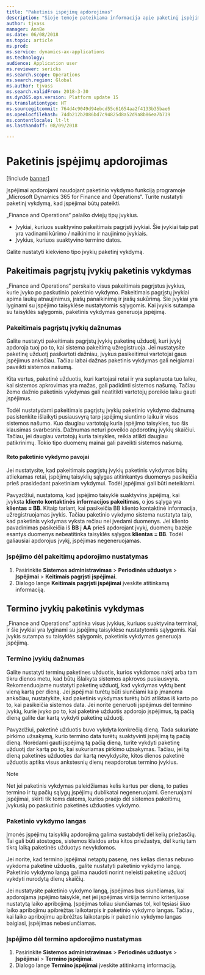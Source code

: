 ```yaml
---
title: "Paketinis įspėjimų apdorojimas"
description: "Šioje temoje pateikiama informacija apie paketinį įspėjimų vykdymą „Microsoft Dynamics 365 for Finance and Operations“."
author: tjvass
manager: AnnBe
ms.date: 06/08/2018
ms.topic: article
ms.prod: 
ms.service: dynamics-ax-applications
ms.technology: 
audience: Application user
ms.reviewer: sericks
ms.search.scope: Operations
ms.search.region: Global
ms.author: tjvass
ms.search.validFrom: 2018-3-30
ms.dyn365.ops.version: Platform update 15
ms.translationtype: HT
ms.sourcegitcommit: 764d4c9049d94ebcd55c61654aa2f4133b35bae6
ms.openlocfilehash: 74db212b2086bd7c94825d8a52d9a8b86ea7b739
ms.contentlocale: lt-lt
ms.lasthandoff: 08/09/2018

---
```


# <a name="batch-processing-of-alerts"></a>Paketinis įspėjimų apdorojimas

[!include [banner](../includes/banner.md)]

Įspėjimai apdorojami naudojant paketinio vykdymo funkciją programoje „Microsoft Dynamics 365 for Finance and Operations“. Turite nustatyti paketinį vykdymą, kad įspėjimai būtų pateikti.

„Finance and Operations“ palaiko dviejų tipų įvykius.

- Įvykiai, kuriuos suaktyvino pakeitimais pagrįsti įvykiai. Šie įvykiai taip pat yra vadinami kūrimo / naikinimo ir naujinimo įvykiais.
- Įvykius, kuriuos suaktyvino termino datos.

Galite nustatyti kiekvieno tipo įvykių paketinį vykdymą.
        
## <a name="batch-processing-for-change-based-events"></a>Pakeitimais pagrįstų įvykių paketinis vykdymas

„Finance and Operations“ perskaito visus pakeitimais pagrįstus įvykius, kurie įvyko po paskutinio paketinio vykdymo. Pakeitimais pagrįstų įvykiai apima laukų atnaujinimus, įrašų panaikinimą ir įrašų sukūrimą. Šie įvykiai yra lyginami su įspėjimo taisyklėse nustatytomis sąlygomis. Kai įvykis sutampa su taisyklės sąlygomis, paketinis vykdymas generuoja įspėjimą.

### <a name="frequency-for-change-based-events"></a>Pakeitimais pagrįstų įvykių dažnumas

Galite nustatyti pakeitimais pagrįstų įvykių paketinę užduotį, kuri įvykį apdoroja tuoj po to, kai sistema pakeitimą užregistruoja. Jei nustatysite paketinę užduotį pasikartoti dažniau, įvykus pasikeitimui vartotojai gaus įspėjimus anksčiau. Tačiau labai dažnas paketinis vykdymas gali neigiamai paveikti sistemos našumą.

Kita vertus, paketinė užduotis, kuri kartojasi retai ir yra suplanuota tuo laiku, kai sistemos apkrovimas yra mažas, gali padidinti sistemos našumą. Tačiau žemo dažnio paketinis vykdymas gali neatitikti vartotojų poreikio laiku gauti įspėjimus.

Todėl nustatydami pakeitimais pagrįstų įvykių paketinio vykdymo dažnumą pasistenkite išlaikyti pusiausvyrą tarp įspėjimų siuntimo laiku ir visos sistemos našumo. Kuo daugiau vartotojų kuria įspėjimo taisykles, tuo šis klausimas svarbesnis. Dažnumas neturi poveikio apdorotinų įvykių skaičiui. Tačiau, jei daugiau vartotojų kuria taisykles, reikia atlikti daugiau patikrinimų. Tokio tipo duomenų mainai gali paveikti sistemos našumą.

#### <a name="the-risks-of-low-batch-frequency"></a>Reto paketinio vykdymo pavojai

Jei nustatysite, kad pakeitimais pagrįstų įvykių paketinis vykdymas būtų atliekamas retai, įspėjimų taisyklių sąlygas atitinkantys duomenys pasikeičia prieš prasidedant paketiniam vykdymui. Todėl įspėjimai gali būti neteikiami.

Pavyzdžiui, nustatoma, kad įspėjimo taisyklė suaktyvins įspėjimą, kai įvyksta **kliento kontaktinės informacijos pakeitimas**, o jos sąlyga yra **klientas = BB**. Kitaip tariant, kai pasikeičia BB kliento kontaktinė informacija, užregistruojamas įvykis. Tačiau paketinio vykdymo sistema nustatyta taip, kad paketinis vykdymas vyksta rečiau nei įvedami duomenys. Jei kliento pavadinimas pasikeičia iš **BB** į **AA** prieš apdorojant įvykį, duomenų bazėje esantys duomenys nebeatitinka taisyklės sąlygos **klientas = BB**. Todėl galiausiai apdorojus įvykį, įspėjimas negeneruojamas.

### <a name="set-up-processing-for-change-based-alerts"></a>Įspėjimo dėl pakeitimų apdorojimo nustatymas

1. Pasirinkite **Sistemos administravimas** &gt; **Periodinės užduotys** &gt; **Įspėjimai** &gt; **Keitimais pagrįsti įspėjimai**.
2. Dialogo lange **Keitimais pagrįsti įspėjimai** įveskite atitinkamą informaciją.

## <a name="batch-processing-for-due-date-events"></a>Termino įvykių paketinis vykdymas

„Finance and Operations“ aptinka visus įvykius, kuriuos suaktyvina terminai, ir šie įvykiai yra lyginami su įspėjimų taisyklėse nustatytomis sąlygomis. Kai įvykis sutampa su taisyklės sąlygomis, paketinis vykdymas generuoja įspėjimą.

### <a name="frequency-for-due-date-events"></a>Termino įvykių dažnumas

Galite nustatyti terminų paketines užduotis, kurios vykdomos naktį arba tam tikru dienos metu, kad būtų išlaikyta sistemos apkrovos pusiausvyra. Rekomenduojame nustatyti paketinę užduotį, kad vykdymas vyktų bent vieną kartą per dieną. Jei įspėjimai turėtų būti siunčiami kaip įmanoma anksčiau, nustatykite, kad paketinis vykdymas turėtų būti atliktas iš karto po to, kai pasikeičia sistemos data. Jei norite generuoti įspėjimus dėl termino įvykių, kurie įvyko po to, kai paketinė užduotis apdorojo įspėjimus, tą pačią dieną galite dar kartą vykdyti paketinę užduotį.

Pavyzdžiui, paketinė užduotis buvo vykdyta konkrečią dieną. Tada sukuriate pirkimo užsakymą, kurio termino data turėtų suaktyvinti įspėjimą tą pačią dieną. Norėdami gauti įspėjimą tą pačią dieną, turite vykdyti paketinę užduotį dar kartą po to, kai sukuriamas pirkimo užsakymas. Tačiau, jei tą dieną paketinės užduoties dar kartą nevykdysite, kitos dienos paketinė užduotis aptiks visus ankstesnių dienų neapdorotus termino įvykius.

> [!NOTE]
> Net jei paketinis vykdymas paleidžiamas kelis kartus per dieną, to paties termino ir tų pačių sąlygų įspėjimų dublikatai negeneruojami. Generuojami įspėjimai, skirti tik toms datoms, kurios praėjo dėl sistemos pakeitimų, įvykusių po paskutinio paketinės užduoties vykdymo.

### <a name="batch-processing-window"></a>Paketinio vykdymo langas

Įmonės įspėjimų taisyklių apdorojimą galima sustabdyti dėl kelių priežasčių. Tai gali būti atostogos, sistemos klaidos arba kitos priežastys, dėl kurių tam tikrą laiką paketinės užduotys nevykdomos.

Jei norite, kad termino įspėjimai netaptų pasenę, nes kelias dienas nebuvo vykdoma paketinė užduotis, galite nustatyti paketinio vykdymo langą. Paketinio vykdymo langą galima naudoti norint neleisti paketinę užduotį vykdyti nurodytą dienų skaičių.

Jei nustatysite paketinio vykdymo langą, įspėjimas bus siunčiamas, kai apdorojama įspėjimo taisyklė, net jei įspėjimas viršija termino kriterijuose nustatytą laiko apribojimą. Įspėjimas toliau siunčiamas tol, kol tęsiasi šiuo laiko apribojimu apibrėžtas laikotarpis ir paketinio vykdymo langas. Tačiau, kai laiko apribojimu apibrėžtas laikotarpis ir paketinio vykdymo langas baigiasi, įspėjimas nebesiunčiamas.

### <a name="set-up-processing-for-due-date-alerts"></a>Įspėjimo dėl termino apdorojimo nustatymas

1. Pasirinkite **Sistemos administravimas** &gt; **Periodinės užduotys** &gt; **Įspėjimai** &gt; **Termino įspėjimai**.
2. Dialogo lange **Termino įspėjimai** įveskite atitinkamą informaciją.


